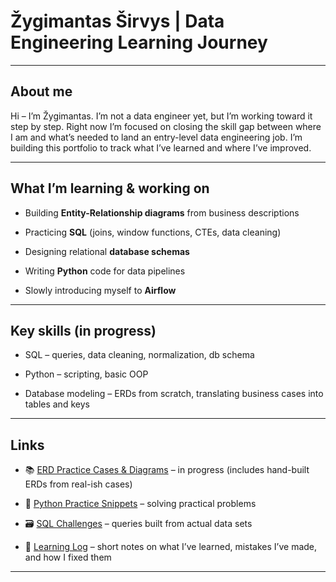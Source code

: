 # Žygimantas Širvys | Data Engineering Learning Journey

---

## About me

Hi – I’m Žygimantas. I’m not a data engineer yet, but I’m working toward it step by step. 
Right now I’m focused on closing the skill gap between where I am and what’s needed to land an entry-level data engineering job. I’m building this portfolio to track what I’ve learned and where I’ve improved.

---

## What I’m learning & working on

- Building **Entity-Relationship diagrams** from business descriptions

- Practicing **SQL** (joins, window functions, CTEs, data cleaning)

- Designing relational **database schemas**

- Writing **Python** code for data pipelines

- Slowly introducing myself to **Airflow**

---

## Key skills (in progress)

-  SQL – queries, data cleaning, normalization, db schema

-  Python – scripting, basic OOP

-  Database modeling – ERDs from scratch, translating business cases into tables and keys

---

## Links

- 📚 [ERD Practice Cases & Diagrams](#) – in progress (includes hand-built ERDs from real-ish cases)

- 🐍 [Python Practice Snippets](#) – solving practical problems

- 🗃️ [SQL Challenges](#) – queries built from actual data sets

- 📝 [Learning Log](#) – short notes on what I’ve learned, mistakes I’ve made, and how I fixed them


---
